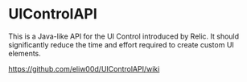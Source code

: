 # UIControlAPI
This is a Java-like API for the UI Control introduced by Relic. It should significantly reduce the time and effort required to create custom UI elements.

https://github.com/eliw00d/UIControlAPI/wiki

